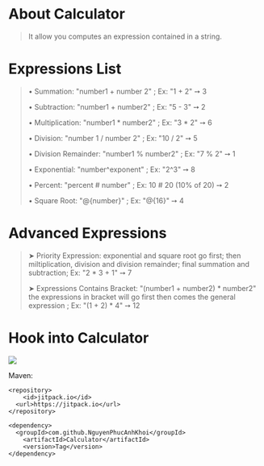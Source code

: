 # About Calculator
> It allow you computes an expression contained in a string.
# Expressions List
> • Summation: "number1 + number 2" ; Ex: "1 + 2" ➙ 3
> 
> • Subtraction: "number1 + number2" ; Ex: "5 - 3" ➙ 2
> 
> • Multiplication: "number1 * number2" ; Ex: "3 * 2" ➙ 6
> 
> • Division: "number 1 / number 2" ; Ex: "10 / 2" ➙ 5
> 
> • Division Remainder: "number1 % number2" ; Ex: "7 % 2" ➙ 1
> 
> • Exponential: "number^exponent" ; Ex: "2^3" ➙ 8
> 
> • Percent: "percent # number" ; Ex: 10 # 20 (10% of 20) ➙ 2
>
> • Square Root: "@{number}" ; Ex: "@{16}" ➙ 4
> 
# Advanced Expressions
> ➤ Priority Expression: exponential and square root go first; then miltiplication, division and division remainder; final summation and subtraction; Ex: "2 * 3 + 1" ➙ 7
> 
> ➤ Expressions Contains Bracket: "(number1 + number2) * number2" the expressions in bracket will go first then comes the general expression ; Ex: "(1 + 2) * 4" ➙ 12
>
# Hook into Calculator
[![](https://jitpack.io/v/NguyenPhucAnhKhoi/Calculator.svg)](https://jitpack.io/#NguyenPhucAnhKhoi/Calculator)
>
Maven:
```
<repository>
	<id>jitpack.io</id>
  <url>https://jitpack.io</url>
</repository>
```
>
```
<dependency>
  <groupId>com.github.NguyenPhucAnhKhoi</groupId>
	<artifactId>Calculator</artifactId>
	<version>Tag</version>
</dependency>
```
